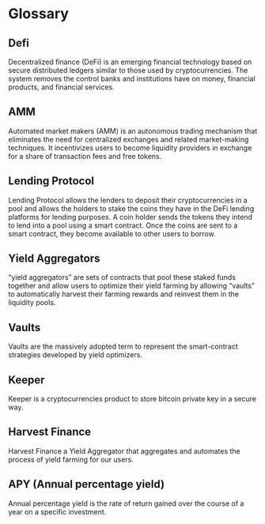 # Glossary

## Defi
Decentralized finance (DeFi) is an emerging financial technology based on secure distributed ledgers similar to those used by cryptocurrencies. The system removes the control banks and institutions have on money, financial products, and financial services.

## AMM
Automated market makers (AMM) is an autonomous trading mechanism that eliminates the need for centralized exchanges and related market-making techniques.  It incentivizes users to become liquidity providers in exchange for a share of transaction fees and free tokens.

## Lending Protocol
Lending Protocol allows the lenders to deposit their cryptocurrencies in a pool and allows the holders to stake the coins they have in the DeFi lending platforms for lending purposes.  A coin holder sends the tokens they intend to lend into a pool using a smart contract. Once the coins are sent to a smart contract, they become available to other users to borrow.

## Yield Aggregators
“yield aggregators” are sets of contracts that pool these staked funds together and allow users to optimize their yield farming by allowing “vaults” to automatically harvest their farming rewards and reinvest them in the liquidity pools.

## Vaults
Vaults are the massively adopted term to represent the smart-contract strategies developed by yield optimizers.

## Keeper
Keeper is a cryptocurrencies product to store bitcoin private key in a secure way.

## Harvest Finance
Harvest Finance a Yield Aggregator that aggregates and automates the process of yield farming for our users.

## APY (Annual percentage yield)
Annual percentage yield is the rate of return gained over the course of a year on a specific investment.